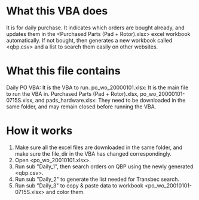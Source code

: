 # What this VBA does
It is for daily purchase. It indicates which orders are bought already, and updates them in the <Purchased Parts (Pad + Rotor).xlsx> excel workbook automatically. If not bought, then generates a new workbook called <qbp.csv> and a list to search them easily on other websites. 

# What this file contains
Daily PO VBA: It is the VBA to run. 
po_wo_20000101.xlsx: It is the main file to run the VBA in. 
Purchased Parts (Pad + Rotor).xlsx, po_wo_20000101-0715S.xlsx, and pads_hardware.xlsx: They need to be downloaded in the same folder, and may remain closed before running the VBA.

# How it works
1. Make sure all the excel files are downloaded in the same folder, and make sure the file_dir in the VBA has changed correspondingly. 
2. Open <po_wo_20010101.xlsx>.
3. Run sub "Daily_1", then search orders on QBP using the newly generated <qbp.csv>.
4. Run sub "Daily_2" to generate the list needed for Transbec search.
5. Run sub "Daily_3" to copy & paste data to workbook <po_wo_20010101-0715S.xlsx> and color them.
